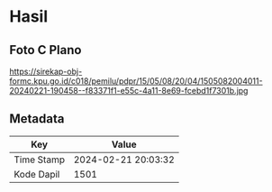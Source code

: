 # Hasil

## Foto C Plano

https://sirekap-obj-formc.kpu.go.id/c018/pemilu/pdpr/15/05/08/20/04/1505082004011-20240221-190458--f83371f1-e55c-4a11-8e69-fcebd1f7301b.jpg


## Metadata

| Key        | Value               |
| ---------- | ------------------- |
| Time Stamp | 2024-02-21 20:03:32 |
| Kode Dapil | 1501                |



